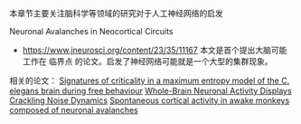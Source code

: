 本章节主要关注脑科学等领域的研究对于人工神经网络的启发

Neuronal Avalanches in Neocortical Circuits
- https://www.jneurosci.org/content/23/35/11167
本文是首个提出大脑可能工作在 临界点 的论文。启发了神经网络可能就是一个大型的集群现象。

相关的论文：
[Signatures of criticality in a maximum entropy model of the C. elegans brain during free behaviour](https://www.researchgate.net/publication/319450365_Signatures_of_criticality_in_a_maximum_entropy_model_of_the_C_elegans_brain_during_free_behaviour)
[Whole-Brain Neuronal Activity Displays Crackling Noise Dynamics](https://www.sciencedirect.com/science/article/pii/S089662731830953X)
[Spontaneous cortical activity in awake monkeys composed of neuronal avalanches](https://www.pnas.org/doi/full/10.1073/pnas.0904089106?doi=10.1073/pnas.0904089106)
